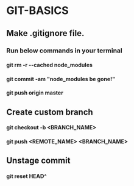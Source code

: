 # GIT-BASICS


## Make .gitignore file.
### Run below commands in your terminal
#### git rm -r --cached node_modules
#### git commit -am "node_modules be gone!"
#### git push origin master

## Create custom branch
#### git checkout -b <BRANCH_NAME>
#### git push <REMOTE_NAME> <BRANCH_NAME>


## Unstage commit
#### git reset HEAD^
